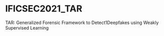 # IFICSEC2021_TAR
TAR: Generalized Forensic Framework to Detect1Deepfakes using Weakly Supervised Learning
